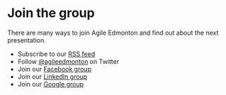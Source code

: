 # Join the group

There are many ways to join Agile Edmonton and find out about the next presentation.

* Subscribe to our [RSS feed](/articles.xml)
* Follow [@agileedmonton](http://twitter.com/agileedmonton) on Twitter
* Join our [Facebook group](http://www.facebook.com/#!/group.php?gid=38552023569&ref=ts)
* Join our [LinkedIn group](http://www.linkedin.com/groups?gid=1127107)
* Join our [Google group](http://groups.google.com/group/agileedmonton)
